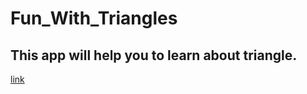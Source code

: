 # Fun_With_Triangles
## This app will help you to learn about triangle.
[link](https://funwithtrianglesapp1.netlify.app/aot)
